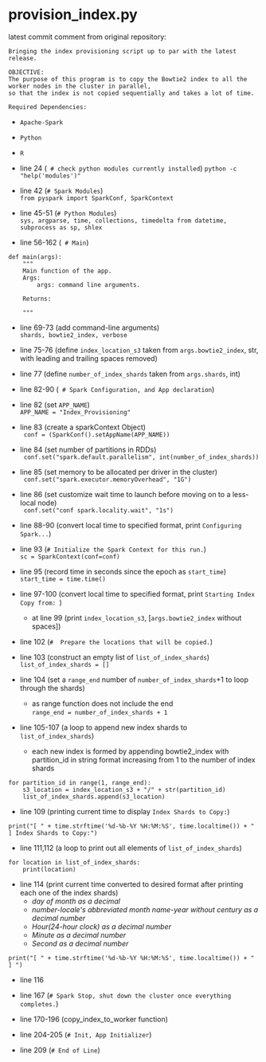 # provision_index.py

latest commit comment from original repository:

```
Bringing the index provisioning script up to par with the latest release.

OBJECTIVE:
The purpose of this program is to copy the Bowtie2 index to all the worker nodes in the cluster in parallel, 
so that the index is not copied sequentially and takes a lot of time.

Required Dependencies:
```
- ```Apache-Spark```
- ```Python```
- ```R```

- line 24 (``` # check python modules currently installed```)
```python -c "help('modules')"```

- line 42 (``` # Spark Modules ```) \
``` from pyspark import SparkConf, SparkContext ```

- line 45-51 (``` # Python Modules ```) \
``` sys, argparse, time, collections, timedelta from datetime, subprocess as sp, shlex ```

- line 56-162 (``` # Main```)
```
def main(args):
    """
    Main function of the app.
    Args:
        args: command line arguments.
        
    Returns:
    
    """
```
- line 69-73 (add command-line arguments) \
```shards, bowtie2_index, verbose```

- line 75-76 (define ```index_location_s3``` taken from ```args.bowtie2_index```, str, with leading and trailing spaces removed)
- line 77 (define ```number_of_index_shards``` taken from ```args.shards```, int)

- line 82-90 (``` # Spark Configuration, and App declaration```)

- line 82 (set ```APP_NAME```) \
```APP_NAME = "Index_Provisioning" ```

- line 83 (create a sparkContext Object) \
``` conf = (SparkConf().setAppName(APP_NAME))```

- line 84 (set number of partitions in RDDs) \
``` conf.set("spark.default.parallelism", int(number_of_index_shards))```

- line 85 (set memory to be allocated per driver in the cluster) \
``` conf.set("spark.executor.memoryOverhead", "1G")```

- line 86 (set customize wait time to launch before moving on to a less-local node) \
``` conf.set("conf spark.locality.wait", "1s")```
- line 88-90 (convert local time to specified format, print ```Configuring Spark...```)

- line 93 (```# Initialize the Spark Context for this run.```) \
``` sc = SparkContext(conf=conf) ```

- line 95 (record time in seconds since the epoch as ```start_time```) \
`start_time = time.time()`

- line 97-100 (convert local time to specified format, print `Starting Index Copy from: `)
    - at line 99 (print `index_location_s3`, [`args.bowtie2_index` without spaces])

- line 102 (`#  Prepare the locations that will be copied.`)
- line 103 (construct an empty list of `list_of_index_shards`) \
`list_of_index_shards = []`
- line 104 (set a `range_end` number of `number_of_index_shards`+1 to loop through the shards)
    - as range function does not include the end \
`range_end = number_of_index_shards + 1`

- line 105-107 (a loop to append new index shards to `list_of_index_shards`) 
    - each new index is formed by appending bowtie2_index with partition_id in string format increasing from 1 to the number of index shards 
```
for partition_id in range(1, range_end):
    s3_location = index_location_s3 + "/" + str(partition_id)
    list_of_index_shards.append(s3_location)
```
- line 109 (printing current time to display `Index Shards to Copy:`)

```print("[ " + time.strftime('%d-%b-%Y %H:%M:%S', time.localtime()) + " ] Index Shards to Copy:")```

- line 111,112 (a loop to print out all elements of `list_of_index_shards`)
```
for location in list_of_index_shards:
    print(location)
```
- line 114 (print current time converted to desired format after printing each one of the index shards)
    - *day of month as a decimal*
    - *number-locale's abbreviated month name-year without century as a decimal number*
    - *Hour(24-hour clock) as a decimal number*
    - *Minute as a decimal number* 
    - *Second as a decimal number* 
 
```print("[ " + time.strftime('%d-%b-%Y %H:%M:%S', time.localtime()) + " ] ")```

- line 116

- line 167 (```# Spark Stop, shut down the cluster once everything completes.```)
- line 170-196 (copy_index_to_worker function)
- line 204-205 (``` # Init, App Initializer ```)
- line 209 (``` # End of Line ```)
